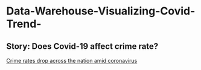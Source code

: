 # Data-Warehouse-Visualizing-Covid-Trend-

## Story: Does Covid-19 affect crime rate?

[Crime rates drop across the nation amid coronavirus](https://thehill.com/homenews/state-watch/491055-crime-rates-drop-across-the-nation-amid-coronavirus)

